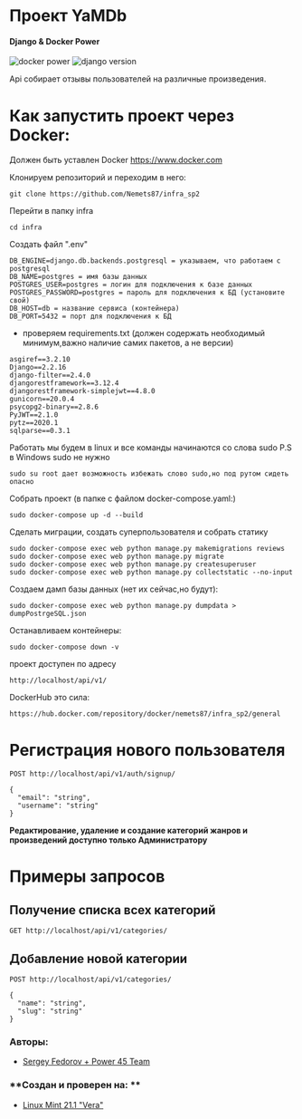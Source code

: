 # Проект **YaMDb** 

#### **Django & Docker Power**
![docker power](https://img.shields.io/docker/automated/nemets87/infra_sp2)
![django version](https://img.shields.io/badge/Django-2.2-green)

Api собирает отзывы пользователей на различные произведения.

# Как запустить проект чeрез Docker:
Должен быть уставлен Docker https://www.docker.com

Клонируем репозиторий и переходим в него:

```
git clone https://github.com/Nemets87/infra_sp2

```
Перейти в папку infra

```
cd infra
```

Создать файл ".env"

```
DB_ENGINE=django.db.backends.postgresql = указываем, что работаем с postgresql
DB_NAME=postgres = имя базы данных
POSTGRES_USER=postgres = логин для подключения к базе данных
POSTGRES_PASSWORD=postgres = пароль для подключения к БД (установите свой)
DB_HOST=db = название сервиса (контейнера)
DB_PORT=5432 = порт для подключения к БД 
```
- проверяем requirements.txt (должен содержать необходимый минимум,важно наличие самих пакетов, а не версии)

```
asgiref==3.2.10
Django==2.2.16
django-filter==2.4.0
djangorestframework==3.12.4
djangorestframework-simplejwt==4.8.0
gunicorn==20.0.4
psycopg2-binary==2.8.6
PyJWT==2.1.0
pytz==2020.1
sqlparse==0.3.1
```
Работать мы будем в linux и все команды начинаются со слова sudo
P.S в Windows sudo не нужно  
```
sudo su root дает возможность избежать слово sudo,но под рутом сидеть опасно 
```
Собрать проект (в папке с файлом docker-compose.yaml:)
```
sudo docker-compose up -d --build
```

Cделать миграции, создать суперпользователя и собрать статику 

```
sudo docker-compose exec web python manage.py makemigrations reviews
sudo docker-compose exec web python manage.py migrate 
sudo docker-compose exec web python manage.py createsuperuser 
sudo docker-compose exec web python manage.py collectstatic --no-input 
```
Создаем дамп базы данных (нет их сейчас,но будут):
```
sudo docker-compose exec web python manage.py dumpdata > dumpPostrgeSQL.json
```
Останавливаем контейнеры:

```
sudo docker-compose down -v
```

проект доступен по адресу 

```
http://localhost/api/v1/
```

DockerHub это сила:

```
https://hub.docker.com/repository/docker/nemets87/infra_sp2/general

```
# Регистрация нового пользователя
```
POST http://localhost/api/v1/auth/signup/

{
  "email": "string",
  "username": "string"
}
```

**Редактирование, удаление и создание категорий жанров и произведений доступно только Администратору**
# Примеры запросов
## Получение списка всех категорий

```
GET http://localhost/api/v1/categories/
```
## Добавление новой категории

```
POST http://localhost/api/v1/categories/

{
  "name": "string",
  "slug": "string"
}
```


### **Авторы:**
- [Sergey Fedorov + Power 45 Team ](https://github.com/Nemets87)

### **Создан и проверен на: **
- [Linux Mint 21.1 "Vera" ](https://linuxmint.com/download.php)
